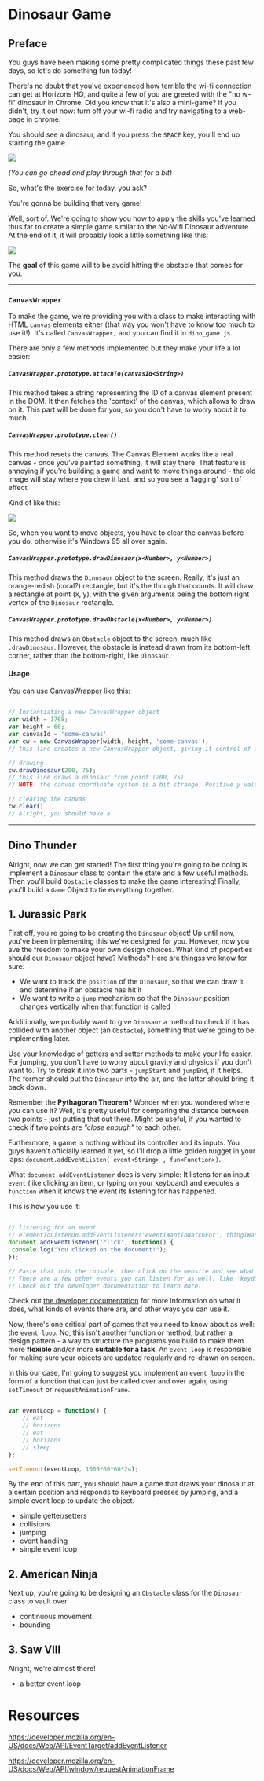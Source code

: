 # Dinosaur Game

## Preface

You guys have been making some pretty complicated things these past few days, so let's do something fun today!

There's no doubt that you've experienced how terrible the wi-fi connection can get at Horizons HQ, and quite a few of you are greeted with the "no w-fi" dinosaur in Chrome. Did you know that it's also a mini-game? If you didn't, try it out now: turn off your wi-fi radio and try navigating to a web-page in chrome.

You should see a dinosaur, and if you press the `SPACE` key, you'll end up starting the game.

<img src="http://d0od.wpengine.netdna-cdn.com/wp-content/uploads/2015/06/chrome-dinosaur-game.png"/>

_(You can go ahead and play through that for a bit)_

So, what's the exercise for today, you ask?

You're gonna be building that very game!

Well, sort of. We're going to show you how to apply the skills you've learned thus far to create a simple game similar to the No-Wifi Dinosaur adventure. At the end of it, it will probably look a little something like this:

<img src="new_dino.png" />

The **goal** of this game will to be avoid hitting the obstacle that comes for you.

--- 

### `CanvasWrapper`

To make the game, we're providing you with a class to make interacting with HTML `canvas` elements either (that way you won't have to know too much to use it!). It's called `CanvasWrapper,` and you can find it in `dino_game.js`.

There are only a few methods implemented but they make your life a lot easier:

##### `CanvasWrapper.prototype.attachTo(canvasId<String>)`

This method takes a string representing the ID of a canvas element present in the DOM. It then fetches the 'context' of the canvas, which allows to draw on it. This part will be done for you, so you don't have to worry about it to much.

##### `CanvasWrapper.prototype.clear()`

This method resets the canvas. The Canvas Element works like a real canvas - once you've painted something, it will stay there. That feature is annoying if you're building a game and want to move things around - the old image will stay where you drew it last, and so you see a 'lagging' sort of effect.

Kind of like this:

<img src="http://i.imgur.com/1VFZwvx.png"/>

So, when you want to move objects, you have to clear the canvas before you do, otherwise it's Windows 95 all over again.

##### `CanvasWrapper.prototype.drawDinosaur(x<Number>, y<Number>)`

This method draws the `Dinosaur` object to the screen. Really, it's just an orange-redish (coral?) rectangle, but it's the though that counts. It will draw a rectangle at point (x, y), with the given arguments being the bottom right vertex of the `Dinosaur` rectangle.

##### `CanvasWrapper.prototype.drawObstacle(x<Number>, y<Number>)`

This method draws an `Obstacle` object to the screen, much like `.drawDinosaur`. However, the obstacle is instead drawn from its bottom-left corner, rather than the bottom-right, like `Dinosaur`.

#### Usage

You can use CanvasWrapper like this:

```javascript

// Instantiating a new CanvasWrapper object
var width = 1768;
var height = 60;
var canvasId = 'some-canvas'
var cw = new CanvasWrapper(width, height, 'some-canvas');
// this line creates a new CanvasWrapper object, giving it control of a canvas with an id equal to `some-canvas`, and sets the width and height of it.

// drawing
cw.drawDinosaur(200, 75);
// this line draws a dinosaur from point (200, 75)
// NOTE: the canvas coordinate system is a bit strange. Positive y values are actually negative, which means (200, 75) would be in Quadrant IV of the cartesian coordinate system.

// clearing the canvas
cw.clear()
// Alright, you should have a 


```

---

## Dino Thunder

Alright, now we can get started! The first thing you're going to be doing is implement a `Dinosaur` class to contain the state and a few useful methods. Then you'll build `Obstacle` classes to make the game interesting! Finally, you'll build a `Game` Object to tie everything together.

## 1. Jurassic Park

First off, you're going to be creating the `Dinosaur` object! Up until now, you've been implementing this we've designed for you. However, now you ave the freedom to make your own design choices. What kind of properties should our `Dinosaur` object have? Methods? Here are thingss we know for sure:

+ We want to track the `position` of the `Dinosaur`, so that we can draw it and determine if an obstacle has hit it
+ We want to write a `jump` mechanism so that the `Dinosaur` position changes vertically when that function is called

Additionally, we probably want to give `Dinosaur` a method to check if it has collided with another object (an `Obstacle`), something that we're going to be implementing later.

Use your knowledge of getters and setter methods to make your life easier. For jumping, you don't have to worry about gravity and physics if you don't want to. Try to break it into two parts - `jumpStart` and `jumpEnd`, if it helps. The former should put the `Dinosaur` into the air, and the latter should bring it back down.

Remember the **Pythagoran Theorem**? Wonder when you wondered where you can use it? Well, it's pretty useful for comparing the distance between two points - just putting that out there. Might be useful, if you wanted to check if two points are *"close enough"* to each other.

Furthermore, a game is nothing without its controller and its inputs. You guys haven't officially learned it yet, so I'll drop a little golden nugget in your laps: `document.addEventListen( event<String> , fun<Function>)`.

What `document.addEventListener` does is very simple: It listens for an input `event` (like clicking an item, or typing on your keyboard) and executes a `function` when it knows the event its listening for has happened.

This is how you use it:
 
```javascript

// listening for an event
// elementToListenOn.addEventListener('eventIWantToWatchFor', thingIWantToDo)
document.addEventListener('click', function() {
 console.log("You clicked on the document!");
});

// Paste that into the console, then click on the website and see what happens!
// There are a few other events you can listen for as well, like 'keydown', 'keyup', 'mouseenter', etc..
// Check out the developer documentation to learn more!

```
 
Check out [the developer documentation](https://developer.mozilla.org/en-US/docs/Web/API/EventTarget/addEventListener) for more information on what it does, what kinds of events there are, and other ways you can use it.

Now, there's one critical part of games that you need to know about as well: the `event loop`. No, this isn't another function or method, but rather a design pattern - a way to structure the programs you build to make them more **flexible** and/or more **suitable for a task**. An `event loop` is responsible for making sure your objects are updated regularly and re-drawn on screen.

In this our case, I'm going to suggest you implement an `event loop` in the form of a function that can just be called over and over again, using `setTimeout` or `requestAnimationFrame`.
 
```javascript

var eventLoop = function() {
	// eat
	// horizons
	// eat
	// horizons
	// sleep
};

setTimeout(eventLoop, 1000*60*60*24);

```

By the end of this part, you should have a game that draws your dinosaur at a certain position and responds to keyboard presses by jumping, and a simple event loop to update the object.

- simple getter/setters
- collisions
- jumping
- event handling
- simple event loop

## 2. American Ninja

Next up, you're going to be designing an `Obstacle` class for the `Dinosaur` class to vault over

+ continuous movement
+ bounding

## 3. Saw VIII

Alright, we're almost there!

+ a better event loop

# Resources

https://developer.mozilla.org/en-US/docs/Web/API/EventTarget/addEventListener

https://developer.mozilla.org/en-US/docs/Web/API/window/requestAnimationFrame
